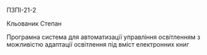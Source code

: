 ПЗПІ-21-2

Кльованик Степан

Програмна система для автоматизації управління освітленням з можливістю адаптації освітлення під вміст електронних книг


